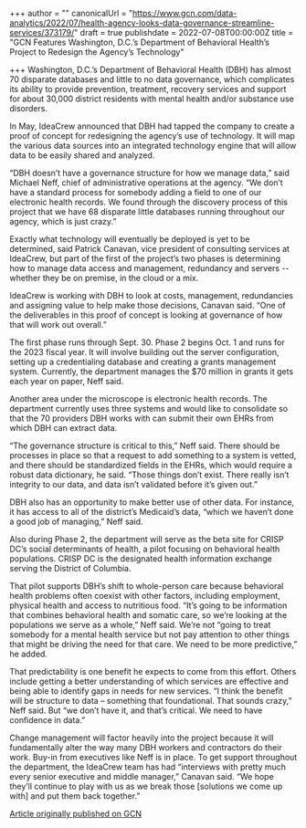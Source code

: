 +++
author = ""
canonicalUrl = "https://www.gcn.com/data-analytics/2022/07/health-agency-looks-data-governance-streamline-services/373179/"
draft = true
publishdate = 2022-07-08T00:00:00Z
title = "GCN Features Washington, D.C.’s Department of Behavioral Health’s Project to Redesign the Agency’s Technology"

+++
Washington, D.C.’s Department of Behavioral Health (DBH) has almost 70 disparate databases and little to no data governance, which complicates its ability to provide prevention, treatment, recovery services and support for about 30,000 district residents with mental health and/or substance use disorders.

In May, IdeaCrew announced that DBH had tapped the company to create a proof of concept for redesigning the agency’s use of technology. It will map the various data sources into an integrated technology engine that will allow data to be easily shared and analyzed.

“DBH doesn’t have a governance structure for how we manage data,” said Michael Neff, chief of administrative operations at the agency. “We don’t have a standard process for somebody adding a field to one of our electronic health records. We found through the discovery process of this project that we have 68 disparate little databases running throughout our agency, which is just crazy.”

Exactly what technology will eventually be deployed is yet to be determined, said Patrick Canavan, vice president of consulting services at IdeaCrew, but part of the first of the project’s two phases is determining how to manage data access and management, redundancy and servers -- whether they be on premise, in the cloud or a mix.

IdeaCrew is working with DBH to look at costs, management, redundancies and assigning value to help make those decisions, Canavan said. “One of the deliverables in this proof of concept is looking at governance of how that will work out overall.”

The first phase runs through Sept. 30. Phase 2 begins Oct. 1 and runs for the 2023 fiscal year. It will involve building out the server configuration, setting up a credentialing database and creating a grants management system. Currently, the department manages the $70 million in grants it gets each year on paper, Neff said.

Another area under the microscope is electronic health records. The department currently uses three systems and would like to consolidate so that the 70 providers DBH works with can submit their own EHRs from which DBH can extract data.

“The governance structure is critical to this,” Neff said. There should be processes in place so that a request to add something to a system is vetted, and there should be standardized fields in the EHRs, which would require a robust data dictionary, he said. “Those things don’t exist. There really isn’t integrity to our data, and data isn’t validated before it’s given out.”

DBH also has an opportunity to make better use of other data. For instance, it has access to all of the district’s Medicaid’s data, “which we haven’t done a good job of managing,” Neff said.

Also during Phase 2, the department will serve as the beta site for CRISP DC’s social determinants of health, a pilot focusing on behavioral health populations. CRISP DC is the designated health information
exchange serving the District of Columbia.

That pilot supports DBH’s shift to whole-person care because behavioral health problems often coexist with other factors, including employment, physical health and access to nutritious food. “It’s going to be information that combines behavioral health and somatic care, so we’re looking at the populations we serve as a whole,” Neff said. We’re not “going to treat somebody for a mental health service but not pay attention to other things that might be driving the need for that care. We need to be more predictive,” he added.

That predictability is one benefit he expects to come from this effort. Others include getting a better understanding of which services are effective and being able to identify gaps in needs for new services. “I think the benefit will be structure to data – something that foundational. That sounds crazy,” Neff said. But “we don’t have it, and that’s critical. We need to have confidence in data.”

Change management will factor heavily into the project because it will fundamentally alter the way many DBH workers and contractors do their work. Buy-in from executives like Neff is in place. To get support throughout the department, the IdeaCrew team has had “interviews with pretty much every senior executive and middle manager,” Canavan said. “We hope they’ll continue to play with us as we break those \[solutions we come up with\] and put them back together.”

[Article originally published on GCN](https://gcn.com/data-analytics/2022/07/health-agency-looks-data-governance-streamline-services/373179/)